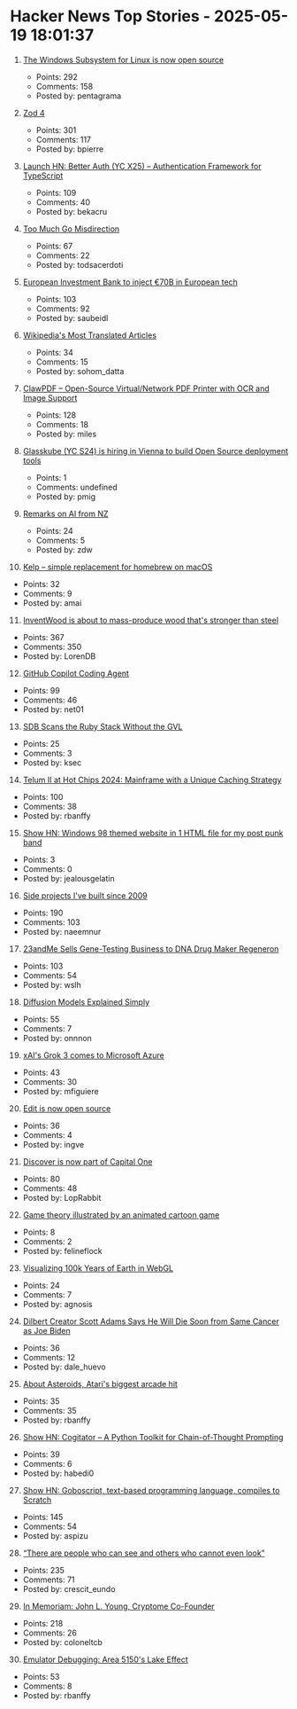 # Hacker News Top Stories - 2025-05-19 18:01:37

1. [The Windows Subsystem for Linux is now open source](https://blogs.windows.com/windowsdeveloper/2025/05/19/the-windows-subsystem-for-linux-is-now-open-source/)
   - Points: 292
   - Comments: 158
   - Posted by: pentagrama

2. [Zod 4](https://zod.dev/v4)
   - Points: 301
   - Comments: 117
   - Posted by: bpierre

3. [Launch HN: Better Auth (YC X25) – Authentication Framework for TypeScript](undefined)
   - Points: 109
   - Comments: 40
   - Posted by: bekacru

4. [Too Much Go Misdirection](https://flak.tedunangst.com/post/too-much-go-misdirection)
   - Points: 67
   - Comments: 22
   - Posted by: todsacerdoti

5. [European Investment Bank to inject €70B in European tech](https://ioplus.nl/en/posts/european-investment-bank-to-inject-70-billion-in-european-tech)
   - Points: 103
   - Comments: 92
   - Posted by: saubeidl

6. [Wikipedia's Most Translated Articles](https://sohom.dev/most-translated-articles-on-wikipedia/pretty.html)
   - Points: 34
   - Comments: 15
   - Posted by: sohom_datta

7. [ClawPDF – Open-Source Virtual/Network PDF Printer with OCR and Image Support](https://github.com/clawsoftware/clawPDF)
   - Points: 128
   - Comments: 18
   - Posted by: miles

8. [Glasskube (YC S24) is hiring in Vienna to build Open Source deployment tools](https://www.ycombinator.com/companies/glasskube/jobs/wjB77iZ-founding-engineer-go-typescript-kubernetes-docker)
   - Points: 1
   - Comments: undefined
   - Posted by: pmig

9. [Remarks on AI from NZ](https://nealstephenson.substack.com/p/remarks-on-ai-from-nz)
   - Points: 24
   - Comments: 5
   - Posted by: zdw

10. [Kelp – simple replacement for homebrew on macOS](https://github.com/crhuber/kelp)
   - Points: 32
   - Comments: 9
   - Posted by: amai

11. [InventWood is about to mass-produce wood that's stronger than steel](https://techcrunch.com/2025/05/12/inventwood-is-about-to-mass-produce-wood-thats-stronger-than-steel/)
   - Points: 367
   - Comments: 350
   - Posted by: LorenDB

12. [GitHub Copilot Coding Agent](https://github.blog/changelog/2025-05-19-github-copilot-coding-agent-in-public-preview/)
   - Points: 99
   - Comments: 46
   - Posted by: net01

13. [SDB Scans the Ruby Stack Without the GVL](https://github.com/yfractal/blog/blob/master/blog/2025-01-15-non-blocking-stack-profiler.md)
   - Points: 25
   - Comments: 3
   - Posted by: ksec

14. [Telum II at Hot Chips 2024: Mainframe with a Unique Caching Strategy](https://chipsandcheese.com/p/telum-ii-at-hot-chips-2024-mainframe-with-a-unique-caching-strategy)
   - Points: 100
   - Comments: 38
   - Posted by: rbanffy

15. [Show HN: Windows 98 themed website in 1 HTML file for my post punk band](https://corp.band)
   - Points: 3
   - Comments: 0
   - Posted by: jealousgelatin

16. [Side projects I've built since 2009](https://naeemnur.com/side-projects/)
   - Points: 190
   - Comments: 103
   - Posted by: naeemnur

17. [23andMe Sells Gene-Testing Business to DNA Drug Maker Regeneron](https://www.bloomberg.com/news/articles/2025-05-19/23andme-sells-gene-testing-business-to-dna-drug-maker-regeneron)
   - Points: 103
   - Comments: 54
   - Posted by: wslh

18. [Diffusion Models Explained Simply](https://www.seangoedecke.com/diffusion-models-explained/)
   - Points: 55
   - Comments: 7
   - Posted by: onnnon

19. [xAI's Grok 3 comes to Microsoft Azure](https://techcrunch.com/2025/05/19/xais-grok-3-comes-to-microsoft-azure/)
   - Points: 43
   - Comments: 30
   - Posted by: mfiguiere

20. [Edit is now open source](https://devblogs.microsoft.com/commandline/edit-is-now-open-source/)
   - Points: 36
   - Comments: 4
   - Posted by: ingve

21. [Discover is now part of Capital One](https://www.discover.com/faqs/merger/)
   - Points: 80
   - Comments: 48
   - Posted by: LopRabbit

22. [Game theory illustrated by an animated cartoon game](https://ncase.me/trust/)
   - Points: 8
   - Comments: 2
   - Posted by: felineflock

23. [Visualizing 100k Years of Earth in WebGL](https://technistuff.com/posts/visualizing-100000-years-of-earth-in-webgl/)
   - Points: 24
   - Comments: 7
   - Posted by: agnosis

24. [Dilbert Creator Scott Adams Says He Will Die Soon from Same Cancer as Joe Biden](https://www.thewrap.com/dilbert-scott-adams-prostate-cancer-biden/)
   - Points: 36
   - Comments: 12
   - Posted by: dale_huevo

25. [About Asteroids, Atari's biggest arcade hit](https://www.goto10retro.com/p/about-asteroids-ataris-biggest-arcade)
   - Points: 35
   - Comments: 35
   - Posted by: rbanffy

26. [Show HN: Cogitator – A Python Toolkit for Chain-of-Thought Prompting](https://github.com/habedi/cogitator)
   - Points: 39
   - Comments: 6
   - Posted by: habedi0

27. [Show HN: Goboscript, text-based programming language, compiles to Scratch](https://github.com/aspizu/goboscript)
   - Points: 145
   - Comments: 54
   - Posted by: aspizu

28. [“There are people who can see and others who cannot even look”](https://worldhistory.substack.com/p/there-are-people-who-can-see-and)
   - Points: 235
   - Comments: 71
   - Posted by: crescit_eundo

29. [In Memoriam: John L. Young, Cryptome Co-Founder](https://www.eff.org/deeplinks/2025/05/memoriam-john-l-young-cryptome-co-founder)
   - Points: 218
   - Comments: 26
   - Posted by: coloneltcb

30. [Emulator Debugging: Area 5150's Lake Effect](https://martypc.blogspot.com/2025/05/emulator-debugging-area-5150s-lake.html)
   - Points: 53
   - Comments: 8
   - Posted by: rbanffy

